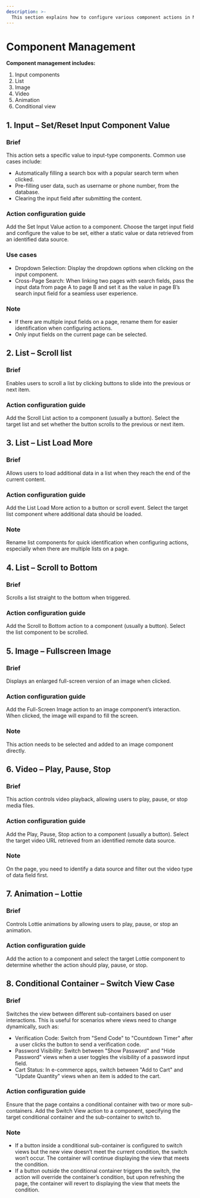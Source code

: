 ```yaml
---
description: >-
  This section explains how to configure various component actions in Momen, including setting input values, list scrolling, full-screen images, and conditional view switching.
---
```


# Component Management
**Component management includes:**
1. Input components
2. List
3. Image
4. Video
5. Animation
6. Conditional view

## 1. Input – Set/Reset Input Component Value

### Brief
This action sets a specific value to input-type components. Common use cases include:
- Automatically filling a search box with a popular search term when clicked.
- Pre-filling user data, such as username or phone number, from the database.
- Clearing the input field after submitting the content.

### Action configuration guide
Add the Set Input Value action to a component. Choose the target input field and configure the value to be set, either a static value or data retrieved from an identified data source.

### Use cases
- Dropdown Selection: Display the dropdown options when clicking on the input component.
- Cross-Page Search: When linking two pages with search fields, pass the input data from page A to page B and set it as the value in page B’s search input field for a seamless user experience.

### Note
- If there are multiple input fields on a page, rename them for easier identification when configuring actions.
- Only input fields on the current page can be selected.

## 2. List – Scroll list

### Brief
Enables users to scroll a list by clicking buttons to slide into the previous or next item.

### Action configuration guide
Add the Scroll List action to a component (usually a button). Select the target list and set whether the button scrolls to the previous or next item.

## 3. List – List Load More

### Brief
Allows users to load additional data in a list when they reach the end of the current content.

### Action configuration guide
Add the List Load More action to a button or scroll event. Select the target list component where additional data should be loaded.

### Note
Rename list components for quick identification when configuring actions, especially when there are multiple lists on a page.

## 4. List – Scroll to Bottom

### Brief
Scrolls a list straight to the bottom when triggered.

### Action configuration guide
Add the Scroll to Bottom action to a component (usually a button). Select the list component to be scrolled.

## 5. Image – Fullscreen Image

### Brief
Displays an enlarged full-screen version of an image when clicked.

### Action configuration guide
Add the Full-Screen Image action to an image component’s interaction. When clicked, the image will expand to fill the screen.

### Note
This action needs to be selected and added to an image component directly.

## 6. Video – Play, Pause, Stop

### Brief
This action controls video playback, allowing users to play, pause, or stop media files.

### Action configuration guide
Add the Play, Pause, Stop action to a component (usually a button). Select the target video URL retrieved from an identified remote data source.

### Note
On the page, you need to identify a data source and filter out the video type of data field first.

## 7. Animation – Lottie

### Brief
Controls Lottie animations by allowing users to play, pause, or stop an animation. 

### Action configuration guide
Add the action to a component and select the target Lottie component to determine whether the action should play, pause, or stop.

## 8. Conditional Container – Switch View Case

### Brief
Switches the view between different sub-containers based on user interactions. This is useful for scenarios where views need to change dynamically, such as:
- Verification Code: Switch from "Send Code" to "Countdown Timer" after a user clicks the button to send a verification code.
- Password Visibility: Switch between "Show Password" and "Hide Password" views when a user toggles the visibility of a password input field.
- Cart Status: In e-commerce apps, switch between "Add to Cart" and "Update Quantity" views when an item is added to the cart.

### Action configuration guide
Ensure that the page contains a conditional container with two or more sub-containers. Add the Switch View action to a component, specifying the target conditional container and the sub-container to switch to.

### Note
- If a button inside a conditional sub-container is configured to switch views but the new view doesn’t meet the current condition, the switch won’t occur. The container will continue displaying the view that meets the condition.
- If a button outside the conditional container triggers the switch, the action will override the container’s condition, but upon refreshing the page, the container will revert to displaying the view that meets the condition.

